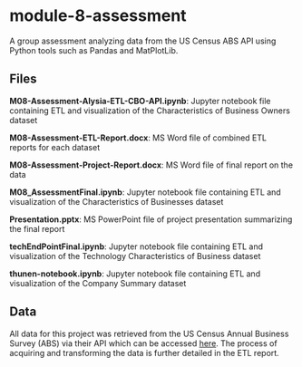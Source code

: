 # module-8-assessment
A group assessment analyzing data from the US Census ABS API using Python tools such as Pandas and MatPlotLib.

## Files

**M08-Assessment-Alysia-ETL-CBO-API.ipynb**: Jupyter notebook file containing ETL and visualization of the Characteristics of Business Owners dataset

**M08-Assessment-ETL-Report.docx**: MS Word file of combined ETL reports for each dataset

**M08-Assessment-Project-Report.docx**: MS Word file of final report on the data

**M08_AssessmentFinal.ipynb**: Jupyter notebook file containing ETL and visualization of the Characteristics of Businesses dataset

**Presentation.pptx**: MS PowerPoint file of project presentation summarizing the final report

**techEndPointFinal.ipynb**: Jupyter notebook file containing ETL and visualization of the Technology Characteristics of Business dataset

**thunen-notebook.ipynb**: Jupyter notebook file containing ETL and visualization of the Company Summary dataset

## Data

All data for this project was retrieved from the US Census Annual Business Survey (ABS) via their API which can be accessed [here](https://www.census.gov/data/developers/data-sets/abs.2019.html). The process of acquiring and transforming the data is further detailed in the ETL report.
